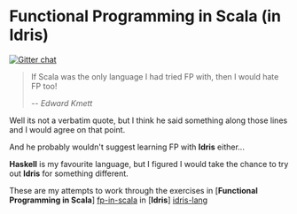 # Functional Programming in Scala (in Idris) 

[![Gitter chat](https://badges.gitter.im/domdere/fp-in-idris.png)](https://gitter.im/domdere/fp-in-idris)

>   If Scala was the only language I had tried FP with, then I would hate FP too!
>
>   -- *Edward Kmett*

Well its not a verbatim quote, but I think he said something along those lines and I would agree on that point.

And he probably wouldn't suggest learning FP with **Idris** either...

**Haskell** is my favourite language, but I figured I would take the chance to try out **Idris** for something different.

These are my attempts to work through the exercises in [**Functional Programming in Scala**] [fp-in-scala] in [**Idris**] [idris-lang]

[fp-in-scala]: http://www.manning.com/bjarnason/ "Functional Programming in Scala @ Manning.com"
[idris-lang]: http://www.idris-lang.org/ "idris-lang.org"
